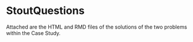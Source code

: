 # StoutQuestions

Attached are the HTML and RMD files of the solutions of the two problems within the Case Study.
